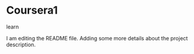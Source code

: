 # Coursera1
learn

I am editing the README file. Adding some more details about the project description.
